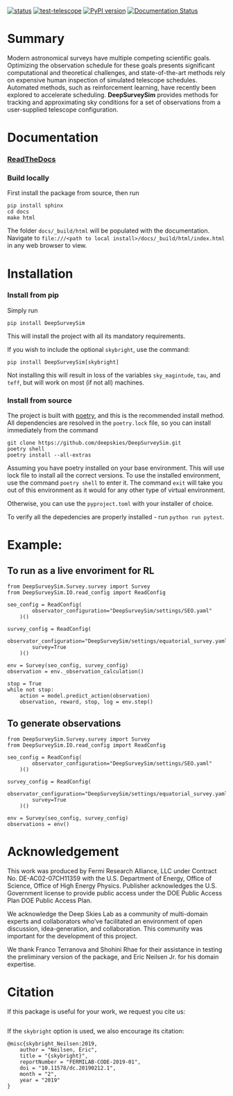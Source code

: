 
[![status](https://img.shields.io/badge/License-BSD3-lightgrey)](https://github.com/deepskies/TelescopePositioningSimulation/blob/61abe7a67de72e5a22755c427189fa402f57dc9f/LICENSE)
[![test-telescope](https://github.com/deepskies/TelescopePositioningSimulation/actions/workflows/test-telescope.yaml/badge.svg?branch=main)]()
 [![PyPI version](https://badge.fury.io/py/deepsurveysim.svg)](https://badge.fury.io/py/deepsurveysim)
[![Documentation Status](https://readthedocs.org/projects/deepsurveysim/badge/?version=latest)](https://deepsurveysim.readthedocs.io/en/latest/?badge=latest)

# Summary

Modern astronomical surveys have multiple competing scientific goals.
Optimizing the observation schedule for these goals presents significant computational and theoretical challenges, and state-of-the-art methods rely on expensive human inspection of simulated telescope schedules.
Automated methods, such as reinforcement learning, have recently been explored to accelerate scheduling.
**DeepSurveySim** provides methods for tracking and approximating sky conditions for a  set of observations from a user-supplied telescope configuration.

# Documentation

### [ReadTheDocs](https://deepsurveysim.readthedocs.io/en/latest/)

### Build locally

First install the package from source, then run

```
pip install sphinx
cd docs
make html
```

The folder `docs/_build/html` will be populated with the documentation.
Navigate to `file:///<path to local install>/docs/_build/html/index.html` in any web browser to view.



# Installation
### Install from pip

Simply run

```
pip install DeepSurveySim
```

This will install the project with all its mandatory requirements.

If you wish to include the optional `skybright`, use the command:

```
pip install DeepSurveySim[skybright]
```

Not installing this will result in loss of the variables `sky_magintude`, `tau`, and `teff`, but will work on most (if not all) machines.

### Install from source

The project is built with [poetry](https://python-poetry.org/), and this is the recommended install method.
All dependencies are resolved in the `poetry.lock` file, so you can install immediately from the command

```
git clone https://github.com/deepskies/DeepSurveySim.git
poetry shell
poetry install --all-extras
```

Assuming you have poetry installed on your base environment.
This will use lock file to install all the correct versions.
To use the installed environment, use the command `poetry shell` to enter it.
The command `exit` will take you out of this environment as it would for any other type of virtual environment.

Otherwise, you can use the `pyproject.toml` with your installer of choice.

To verify all the depedencies are properly installed - run `python run pytest`.

# Example:

## To run as a live envoriment for RL

```
from DeepSurveySim.Survey.survey import Survey
from DeepSurveySim.IO.read_config import ReadConfig

seo_config = ReadConfig(
        observator_configuration="DeepSurveySim/settings/SEO.yaml"
    )()

survey_config = ReadConfig(
        observator_configuration="DeepSurveySim/settings/equatorial_survey.yaml",
        survey=True
    )()

env = Survey(seo_config, survey_config)
observation = env._observation_calculation()

stop = True
while not stop:
    action = model.predict_action(observation)
    observation, reward, stop, log = env.step()
```

## To generate observations

```
from DeepSurveySim.Survey.survey import Survey
from DeepSurveySim.IO.read_config import ReadConfig

seo_config = ReadConfig(
        observator_configuration="DeepSurveySim/settings/SEO.yaml"
    )()

survey_config = ReadConfig(
        observator_configuration="DeepSurveySim/settings/equatorial_survey.yaml",
        survey=True
    )()

env = Survey(seo_config, survey_config)
observations = env()
```


# Acknowledgement
This work was produced by Fermi Research Alliance, LLC under Contract No. DE-AC02-07CH11359 with the U.S. Department of Energy, Office of Science, Office of High Energy Physics. Publisher acknowledges the U.S. Government license to provide public access under the DOE Public Access Plan DOE Public Access Plan.

We acknowledge the Deep Skies Lab as a community of multi-domain experts and collaborators who’ve facilitated an environment of open discussion, idea-generation, and collaboration. This community was important for the development of this project.

We thank Franco Terranova  and Shohini Rhae for their assistance in testing the preliminary version of the package, and Eric Neilsen  Jr. for his domain expertise.

# Citation

If this package is useful for your work, we request you cite us:
```

```

If the `skybright` option is used, we also encourage its citation:
```
@misc{skybright_Neilsen:2019,
    author = "Neilsen, Eric",
    title = "{skybright}",
    reportNumber = "FERMILAB-CODE-2019-01",
    doi = "10.11578/dc.20190212.1",
    month = "2",
    year = "2019"
}
```


